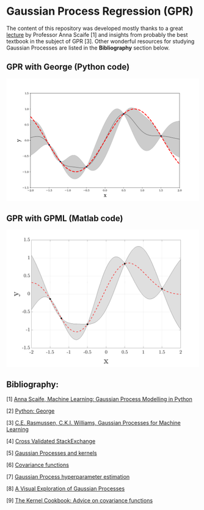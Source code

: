 # Gaussian Process Regression (GPR)

The content of this repository was developed mostly thanks to a great [lecture](https://www.youtube.com/watch?v=UpsV1y6wMQ8) by Professor Anna Scaife [1] and insights from probably the best textbook in the subject of GPR [3]. Other wonderful resources for studying Gaussian Processes are listed in the **Bibliography** section below.

## GPR with George (Python code)

![Screenshot](GPR-Python/GPR-george.png)

## GPR with GPML (Matlab code)

![Screenshot](GPML-Matlab/GPR-GPML.png)

## Bibliography:

[1] [Anna Scaife, Machine Learning: Gaussian Process Modelling in Python](https://www.youtube.com/watch?v=UpsV1y6wMQ8)

[2] [Python: George](https://george.readthedocs.io/en/latest/)

[3] [C.E. Rasmussen, C.K.I. Williams, Gaussian Processes for Machine Learning](http://www.gaussianprocess.org/gpml/)

[4] [Cross Validated StackExchange](https://stats.stackexchange.com/)

[5] [Gaussian Processes and kernels](https://www.inf.ed.ac.uk/teaching/courses/mlpr/2016/notes/w7c_gaussian_process_kernels.pdf)

[6] [Covariance functions](http://evelinag.com/Ariadne/covarianceFunctions.html)

[7] [Gaussian Process hyperparameter estimation](https://matthewdharris.com/2016/05/16/gaussian-process-hyperparameter-estimation/)

[8] [A Visual Exploration of Gaussian Processes](https://www.jgoertler.com/visual-exploration-gaussian-processes/)

[9] [The Kernel Cookbook: Advice on covariance functions](https://www.cs.toronto.edu/~duvenaud/cookbook/)
